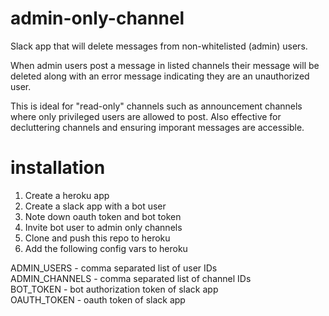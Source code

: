 # admin-only-channel
Slack app that will delete messages from non-whitelisted (admin) users.

When admin users post a message in listed channels their message will be deleted along with an error message indicating they are an unauthorized user.

This is ideal for "read-only" channels such as announcement channels where only privileged users are allowed to post. Also effective for decluttering channels and ensuring imporant messages are accessible.

# installation

1. Create a heroku app
2. Create a slack app with a bot user
3. Note down oauth token and bot token
4. Invite bot user to admin only channels
5. Clone and push this repo to heroku
6. Add the following config vars to heroku

ADMIN_USERS - comma separated list of user IDs  
ADMIN_CHANNELS - comma separated list of channel IDs  
BOT_TOKEN - bot authorization token of slack app  
OAUTH_TOKEN - oauth token of slack app

